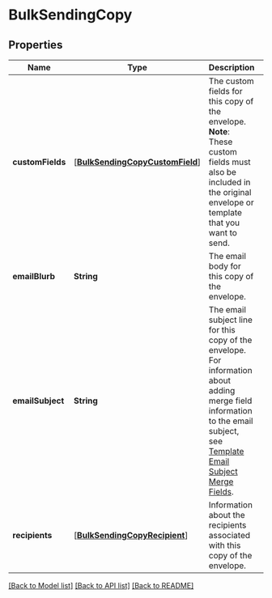 # BulkSendingCopy

## Properties
Name | Type | Description | Notes
------------ | ------------- | ------------- | -------------
**customFields** | [[**BulkSendingCopyCustomField**](BulkSendingCopyCustomField.md)] | The custom fields for this copy of the envelope.  **Note**: These custom fields must also be included in the original envelope or template that you want to send. | [optional] 
**emailBlurb** | **String** | The email body for this copy of the envelope. | [optional] 
**emailSubject** | **String** | The email subject line for this copy of the envelope. For information about adding merge field information to the email subject, see [Template Email Subject Merge Fields](https://developers.docusign.com/esign-rest-api/reference/Templates/Templates/create#template-email-subject-merge-fields). | [optional] 
**recipients** | [[**BulkSendingCopyRecipient**](BulkSendingCopyRecipient.md)] | Information about the recipients associated with this copy of the envelope. | [optional] 

[[Back to Model list]](../README.md#documentation-for-models) [[Back to API list]](../README.md#documentation-for-api-endpoints) [[Back to README]](../README.md)



